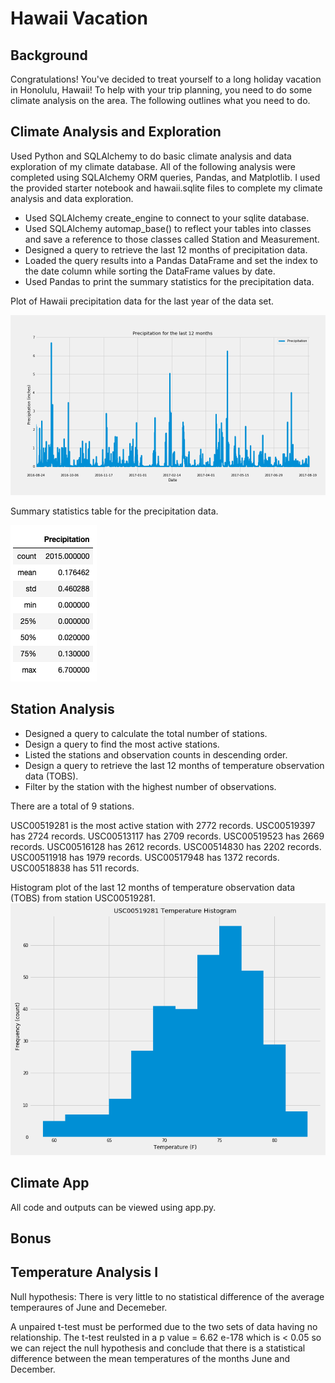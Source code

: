 # Hawaii Vacation

## Background
Congratulations! You've decided to treat yourself to a long holiday vacation in Honolulu, Hawaii! To help with your trip planning, you need to do some climate analysis on the area. The following outlines what you need to do.

## Climate Analysis and Exploration
Used Python and SQLAlchemy to do basic climate analysis and data exploration of my climate database. All of the following analysis were completed using SQLAlchemy ORM queries, Pandas, and Matplotlib. I used the provided starter notebook and hawaii.sqlite files to complete my climate analysis and data exploration.

- Used SQLAlchemy create_engine to connect to your sqlite database.
- Used SQLAlchemy automap_base() to reflect your tables into classes and save a reference to those classes called Station and Measurement.
- Designed a query to retrieve the last 12 months of precipitation data.
- Loaded the query results into a Pandas DataFrame and set the index to the date column while sorting the DataFrame values by date.
- Used Pandas to print the summary statistics for the precipitation data.

Plot of Hawaii precipitation data for the last year of the data set.

![](/Output/Hawaii_Precipitation.png)

Summary statistics table for the precipitation data.

![](/Output/Summary_Statistics_Table.png)

## Station Analysis
- Designed a query to calculate the total number of stations.
- Design a query to find the most active stations.
- Listed the stations and observation counts in descending order.
- Design a query to retrieve the last 12 months of temperature observation data (TOBS).
- Filter by the station with the highest number of observations.

There are a total of 9 stations.

USC00519281 is the most active station with 2772 records.
USC00519397 has 2724 records.
USC00513117 has 2709 records.
USC00519523 has 2669 records.
USC00516128 has 2612 records.
USC00514830 has 2202 records.
USC00511918 has 1979 records.
USC00517948 has 1372 records.
USC00518838 has 511 records.

Histogram plot of the last 12 months of temperature observation data (TOBS) from station USC00519281.
![](/Output/Temperature_Histogram.png)

## Climate App
All code and outputs can be viewed using app.py.


## Bonus
## Temperature Analysis I

Null hypothesis: There is very little to no statistical difference of the average temperaures of June and Decemeber. 

A unpaired t-test must be performed due to the two sets of data having no relationship. The t-test reulsted in  a p value = 6.62 e-178 which is < 0.05 so we can reject the null hypothesis and conclude that there is a statistical difference between the mean temperatures of the months June and December.
